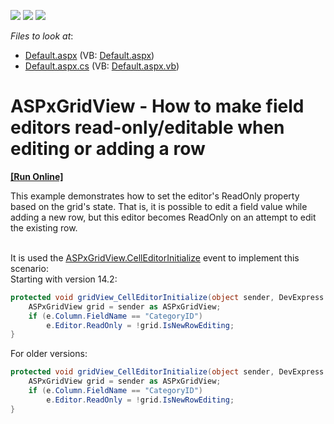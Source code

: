 <!-- default badges list -->
![](https://img.shields.io/endpoint?url=https://codecentral.devexpress.com/api/v1/VersionRange/128535020/13.2.7%2B)
[![](https://img.shields.io/badge/Open_in_DevExpress_Support_Center-FF7200?style=flat-square&logo=DevExpress&logoColor=white)](https://supportcenter.devexpress.com/ticket/details/E5116)
[![](https://img.shields.io/badge/📖_How_to_use_DevExpress_Examples-e9f6fc?style=flat-square)](https://docs.devexpress.com/GeneralInformation/403183)
<!-- default badges end -->
<!-- default file list -->
*Files to look at*:

* [Default.aspx](./CS/WebSite/Default.aspx) (VB: [Default.aspx](./VB/WebSite/Default.aspx))
* [Default.aspx.cs](./CS/WebSite/Default.aspx.cs) (VB: [Default.aspx.vb](./VB/WebSite/Default.aspx.vb))
<!-- default file list end -->
# ASPxGridView - How to make field editors read-only/editable when editing or adding a row
<!-- run online -->
**[[Run Online]](https://codecentral.devexpress.com/128535020/)**
<!-- run online end -->


<p>This example demonstrates how to set the editor's ReadOnly property based on the grid's state. That is, it is possible to edit a field value while adding a new row, but this editor becomes ReadOnly on an attempt to edit the existing row.</p>
<p><br>It is used the <a href="http://documentation.devexpress.com/#AspNet/DevExpressWebASPxGridViewASPxGridView_CellEditorInitializetopic"><u>ASPxGridView.CellEditorInitialize</u></a> event to implement this scenario:<br>Starting with version 14.2:</p>


```cs
protected void gridView_CellEditorInitialize(object sender, DevExpress.Web.ASPxGridViewEditorEventArgs e) {
	ASPxGridView grid = sender as ASPxGridView;
	if (e.Column.FieldName == "CategoryID")
		e.Editor.ReadOnly = !grid.IsNewRowEditing;
}
```


<p>For older versions:</p>


```cs
protected void gridView_CellEditorInitialize(object sender, DevExpress.Web.ASPxGridView.ASPxGridViewEditorEventArgs e) {
	ASPxGridView grid = sender as ASPxGridView;
	if (e.Column.FieldName == "CategoryID")
		e.Editor.ReadOnly = !grid.IsNewRowEditing;
}
```


<p> </p>

<br/>


